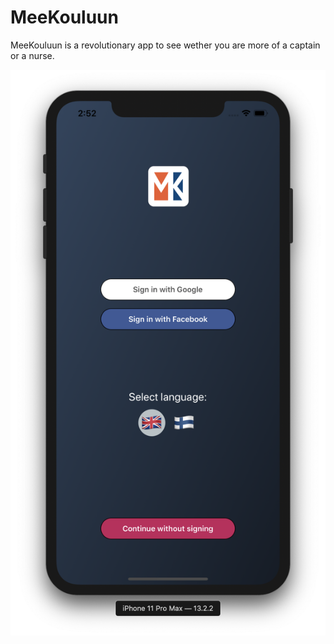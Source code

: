 # MeeKouluun
MeeKouluun is a revolutionary app to see wether you are more of a captain or a nurse.

![Screenshot](home.png)

